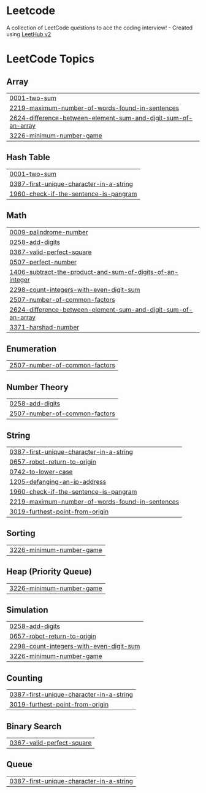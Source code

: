 # Leetcode
A collection of LeetCode questions to ace the coding interview! - Created using [LeetHub v2](https://github.com/arunbhardwaj/LeetHub-2.0)

<!---LeetCode Topics Start-->
# LeetCode Topics
## Array
|  |
| ------- |
| [0001-two-sum](https://github.com/Majid-Mj/Leetcode/tree/master/0001-two-sum) |
| [2219-maximum-number-of-words-found-in-sentences](https://github.com/Majid-Mj/Leetcode/tree/master/2219-maximum-number-of-words-found-in-sentences) |
| [2624-difference-between-element-sum-and-digit-sum-of-an-array](https://github.com/Majid-Mj/Leetcode/tree/master/2624-difference-between-element-sum-and-digit-sum-of-an-array) |
| [3226-minimum-number-game](https://github.com/Majid-Mj/Leetcode/tree/master/3226-minimum-number-game) |
## Hash Table
|  |
| ------- |
| [0001-two-sum](https://github.com/Majid-Mj/Leetcode/tree/master/0001-two-sum) |
| [0387-first-unique-character-in-a-string](https://github.com/Majid-Mj/Leetcode/tree/master/0387-first-unique-character-in-a-string) |
| [1960-check-if-the-sentence-is-pangram](https://github.com/Majid-Mj/Leetcode/tree/master/1960-check-if-the-sentence-is-pangram) |
## Math
|  |
| ------- |
| [0009-palindrome-number](https://github.com/Majid-Mj/Leetcode/tree/master/0009-palindrome-number) |
| [0258-add-digits](https://github.com/Majid-Mj/Leetcode/tree/master/0258-add-digits) |
| [0367-valid-perfect-square](https://github.com/Majid-Mj/Leetcode/tree/master/0367-valid-perfect-square) |
| [0507-perfect-number](https://github.com/Majid-Mj/Leetcode/tree/master/0507-perfect-number) |
| [1406-subtract-the-product-and-sum-of-digits-of-an-integer](https://github.com/Majid-Mj/Leetcode/tree/master/1406-subtract-the-product-and-sum-of-digits-of-an-integer) |
| [2298-count-integers-with-even-digit-sum](https://github.com/Majid-Mj/Leetcode/tree/master/2298-count-integers-with-even-digit-sum) |
| [2507-number-of-common-factors](https://github.com/Majid-Mj/Leetcode/tree/master/2507-number-of-common-factors) |
| [2624-difference-between-element-sum-and-digit-sum-of-an-array](https://github.com/Majid-Mj/Leetcode/tree/master/2624-difference-between-element-sum-and-digit-sum-of-an-array) |
| [3371-harshad-number](https://github.com/Majid-Mj/Leetcode/tree/master/3371-harshad-number) |
## Enumeration
|  |
| ------- |
| [2507-number-of-common-factors](https://github.com/Majid-Mj/Leetcode/tree/master/2507-number-of-common-factors) |
## Number Theory
|  |
| ------- |
| [0258-add-digits](https://github.com/Majid-Mj/Leetcode/tree/master/0258-add-digits) |
| [2507-number-of-common-factors](https://github.com/Majid-Mj/Leetcode/tree/master/2507-number-of-common-factors) |
## String
|  |
| ------- |
| [0387-first-unique-character-in-a-string](https://github.com/Majid-Mj/Leetcode/tree/master/0387-first-unique-character-in-a-string) |
| [0657-robot-return-to-origin](https://github.com/Majid-Mj/Leetcode/tree/master/0657-robot-return-to-origin) |
| [0742-to-lower-case](https://github.com/Majid-Mj/Leetcode/tree/master/0742-to-lower-case) |
| [1205-defanging-an-ip-address](https://github.com/Majid-Mj/Leetcode/tree/master/1205-defanging-an-ip-address) |
| [1960-check-if-the-sentence-is-pangram](https://github.com/Majid-Mj/Leetcode/tree/master/1960-check-if-the-sentence-is-pangram) |
| [2219-maximum-number-of-words-found-in-sentences](https://github.com/Majid-Mj/Leetcode/tree/master/2219-maximum-number-of-words-found-in-sentences) |
| [3019-furthest-point-from-origin](https://github.com/Majid-Mj/Leetcode/tree/master/3019-furthest-point-from-origin) |
## Sorting
|  |
| ------- |
| [3226-minimum-number-game](https://github.com/Majid-Mj/Leetcode/tree/master/3226-minimum-number-game) |
## Heap (Priority Queue)
|  |
| ------- |
| [3226-minimum-number-game](https://github.com/Majid-Mj/Leetcode/tree/master/3226-minimum-number-game) |
## Simulation
|  |
| ------- |
| [0258-add-digits](https://github.com/Majid-Mj/Leetcode/tree/master/0258-add-digits) |
| [0657-robot-return-to-origin](https://github.com/Majid-Mj/Leetcode/tree/master/0657-robot-return-to-origin) |
| [2298-count-integers-with-even-digit-sum](https://github.com/Majid-Mj/Leetcode/tree/master/2298-count-integers-with-even-digit-sum) |
| [3226-minimum-number-game](https://github.com/Majid-Mj/Leetcode/tree/master/3226-minimum-number-game) |
## Counting
|  |
| ------- |
| [0387-first-unique-character-in-a-string](https://github.com/Majid-Mj/Leetcode/tree/master/0387-first-unique-character-in-a-string) |
| [3019-furthest-point-from-origin](https://github.com/Majid-Mj/Leetcode/tree/master/3019-furthest-point-from-origin) |
## Binary Search
|  |
| ------- |
| [0367-valid-perfect-square](https://github.com/Majid-Mj/Leetcode/tree/master/0367-valid-perfect-square) |
## Queue
|  |
| ------- |
| [0387-first-unique-character-in-a-string](https://github.com/Majid-Mj/Leetcode/tree/master/0387-first-unique-character-in-a-string) |
<!---LeetCode Topics End-->